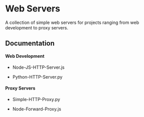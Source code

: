 # Web Servers
A collection of simple web servers for projects ranging from web development to proxy servers.

## Documentation

#### Web Development

* Node-JS-HTTP-Server.js 

* Python-HTTP-Server.py


#### Proxy Servers

* Simple-HTTP-Proxy.py

* Node-Forward-Proxy.js










